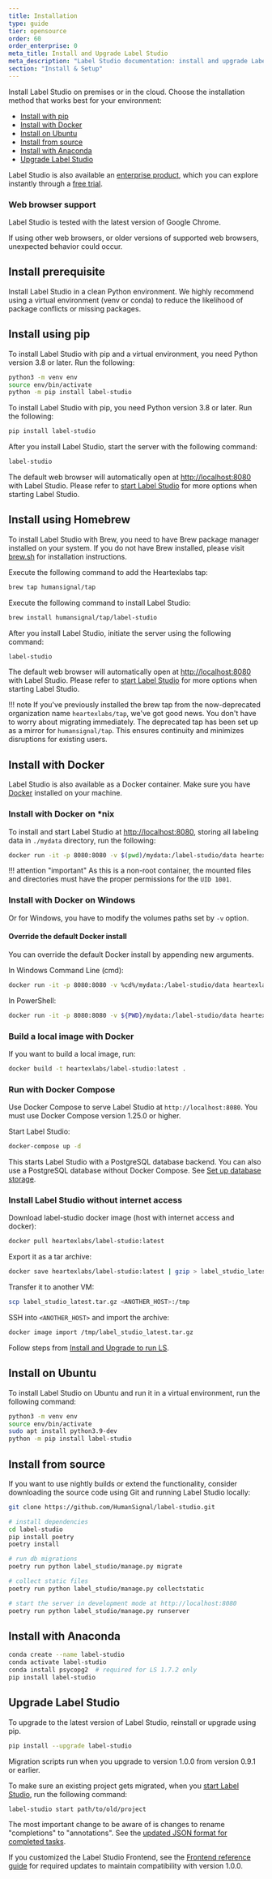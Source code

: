 ```yaml
---
title: Installation
type: guide
tier: opensource
order: 60
order_enterprise: 0
meta_title: Install and Upgrade Label Studio
meta_description: "Label Studio documentation: install and upgrade Label Studio with Docker, pip, and anaconda for your machine learning and data science projects."
section: "Install & Setup"
---
```


Install Label Studio on premises or in the cloud. Choose the installation method that works best for your environment:

- [Install with pip](#Install-with-pip)
- [Install with Docker](#Install-with-Docker)
- [Install on Ubuntu](#Install-on-Ubuntu)
- [Install from source](#Install-from-source)
- [Install with Anaconda](#Install-with-Anaconda)
- [Upgrade Label Studio](#Upgrade-Label-Studio)

Label Studio is also available an [enterprise product](https://heartex.com/), which you can explore instantly through a [free trial](https://humansignal.com/free-trial).

<!-- md deploy.md -->

### Web browser support

Label Studio is tested with the latest version of Google Chrome.

If using other web browsers, or older versions of supported web browsers, unexpected behavior could occur.

## Install prerequisite

Install Label Studio in a clean Python environment. We highly recommend using a virtual environment (venv or conda) to reduce the likelihood of package conflicts or missing packages.

## Install using pip

To install Label Studio with pip and a virtual environment, you need Python version 3.8 or later. Run the following:

```bash
python3 -m venv env
source env/bin/activate
python -m pip install label-studio
```

To install Label Studio with pip, you need Python version 3.8 or later. Run the following:

```bash
pip install label-studio
```

After you install Label Studio, start the server with the following command:

```bash
label-studio
```

The default web browser will automatically open at [http://localhost:8080](http://localhost:8080) with Label Studio. Please refer to [start Label Studio](start.html) for more options when starting Label Studio.

## Install using Homebrew

To install Label Studio with Brew, you need to have Brew package manager installed on your system. If you do not have Brew installed, please visit [brew.sh](https://brew.sh/) for installation instructions.

Execute the following command to add the Heartexlabs tap:

```bash
brew tap humansignal/tap
```

Execute the following command to install Label Studio:

```bash
brew install humansignal/tap/label-studio
```

After you install Label Studio, initiate the server using the following command:

```bash
label-studio
```

The default web browser will automatically open at [http://localhost:8080](http://localhost:8080) with Label Studio. Please refer to [start Label Studio](start.html) for more options when starting Label Studio.

!!! note
    If you've previously installed the brew tap from the now-deprecated organization name `heartexlabs/tap`, we've got good news. You don't have to worry about migrating immediately. The deprecated tap has been set up as a mirror for `humansignal/tap`. This ensures continuity and minimizes disruptions for existing users.

## Install with Docker

Label Studio is also available as a Docker container. Make sure you have [Docker](https://www.docker.com/) installed on your machine.

### Install with Docker on \*nix

To install and start Label Studio at [http://localhost:8080](http://localhost:8080), storing all labeling data in `./mydata` directory, run the following:

```bash
docker run -it -p 8080:8080 -v $(pwd)/mydata:/label-studio/data heartexlabs/label-studio:latest
```

!!! attention "important"
    As this is a non-root container, the mounted files and directories must have the proper permissions for the `UID 1001`.

### Install with Docker on Windows

Or for Windows, you have to modify the volumes paths set by `-v` option.

#### Override the default Docker install

You can override the default Docker install by appending new arguments.

In Windows Command Line (cmd):

```bash
docker run -it -p 8080:8080 -v %cd%/mydata:/label-studio/data heartexlabs/label-studio:latest label-studio --log-level DEBUG
```

In PowerShell:

```bash
docker run -it -p 8080:8080 -v ${PWD}/mydata:/label-studio/data heartexlabs/label-studio:latest label-studio --log-level DEBUG
```

### Build a local image with Docker

If you want to build a local image, run:

```bash
docker build -t heartexlabs/label-studio:latest .
```

### Run with Docker Compose

Use Docker Compose to serve Label Studio at `http://localhost:8080`. You must use Docker Compose version 1.25.0 or higher.

Start Label Studio:

```bash
docker-compose up -d
```

This starts Label Studio with a PostgreSQL database backend. You can also use a PostgreSQL database without Docker Compose. See [Set up database storage](storedata.html).

### Install Label Studio without internet access

Download label-studio docker image (host with internet access and docker):

```bash
docker pull heartexlabs/label-studio:latest
```

Export it as a tar archive:

```bash
docker save heartexlabs/label-studio:latest | gzip > label_studio_latest.tar.gz
```

Transfer it to another VM:

```bash
scp label_studio_latest.tar.gz <ANOTHER_HOST>:/tmp
```

SSH into `<ANOTHER_HOST>` and import the archive:

```bash
docker image import /tmp/label_studio_latest.tar.gz
```

Follow steps from [Install and Upgrade to run LS](install.html#Install-with-Docker).

## Install on Ubuntu

To install Label Studio on Ubuntu and run it in a virtual environment, run the following command:

```bash
python3 -m venv env
source env/bin/activate
sudo apt install python3.9-dev
python -m pip install label-studio
```

## Install from source

If you want to use nightly builds or extend the functionality, consider downloading the source code using Git and running Label Studio locally:

```bash
git clone https://github.com/HumanSignal/label-studio.git

# install dependencies
cd label-studio
pip install poetry
poetry install

# run db migrations
poetry run python label_studio/manage.py migrate

# collect static files
poetry run python label_studio/manage.py collectstatic

# start the server in development mode at http://localhost:8080
poetry run python label_studio/manage.py runserver

```

## Install with Anaconda

```bash
conda create --name label-studio
conda activate label-studio
conda install psycopg2  # required for LS 1.7.2 only
pip install label-studio
```

## Upgrade Label Studio

To upgrade to the latest version of Label Studio, reinstall or upgrade using pip.

```bash
pip install --upgrade label-studio
```

Migration scripts run when you upgrade to version 1.0.0 from version 0.9.1 or earlier.

To make sure an existing project gets migrated, when you [start Label Studio](start.html), run the following command:

```bash
label-studio start path/to/old/project
```

The most important change to be aware of is changes to rename "completions" to "annotations". See the [updated JSON format for completed tasks](export.html#Raw_JSON_format_of_completed_tasks).

If you customized the Label Studio Frontend, see the [Frontend reference guide](frontend_reference.html) for required updates to maintain compatibility with version 1.0.0.


